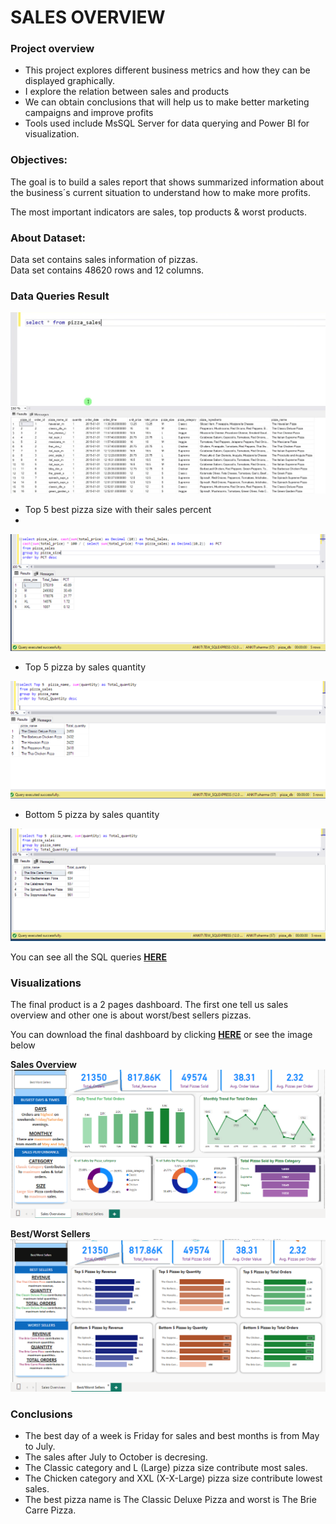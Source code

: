 # SALES OVERVIEW 
### Project overview
* This project explores different business metrics and how they can be displayed graphically.
* I explore the relation between sales and products
* We can obtain conclusions that will help us to make better marketing campaigns and improve profits
* Tools used include MsSQL Server for data querying and Power BI for visualization.

### Objectives:
The goal is to build a sales report that shows summarized information about the business´s current situation to understand how to make more profits. 

The most important indicators are sales, top products & worst products.

### About Dataset:
Data set contains sales information of pizzas. \
Data set contains 48620 rows and 12 columns.

### Data Queries Result

![(images/Sales query.PNG)](Files/table.jpg)

-  Top 5 best pizza size with their sales percent
-  
![top5_pizza_size_quarter1](Files/top5_pizza_size.png)

- Top 5 pizza by sales quantity

![top_5](Files/top5_pizza_name.png)

- Bottom 5 pizza by sales quantity

![bottom_5](Files/bottom5_pizza_name.png)


You can see all the SQL queries **[HERE](https://github.com/As2909/Projects/blob/main/Sales%20Analysis%20Project/Files/Pizza%20Sales.sql)**

### Visualizations 
The final product is a 2 pages dashboard. The first one tell us sales overview and other one is about worst/best sellers pizzas.

You can download the final dashboard by clicking **[HERE](https://github.com/As2909/Projects/blob/main/Sales%20Analysis%20Project/Files/Pizza%20Sales%20Report.pbix)** or see the image below

**Sales Overview**
![sales](Files/sales_overview_dashboard.png)

**Best/Worst Sellers**
![best/worst](Files/best_worst_dashboard.png)


### Conclusions
* The best day of a week is Friday for sales and best months is from May to July.
* The sales after July to October is decresing.
* The Classic category and L (Large) pizza size contribute most sales.
* The Chicken category and XXL (X-X-Large) pizza size contribute lowest sales.
* The best pizza name is The Classic Deluxe Pizza and worst is The Brie Carre Pizza.

